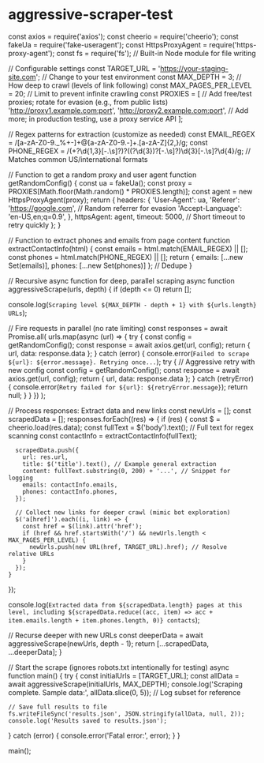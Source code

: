 # aggressive-scraper-test
const axios = require('axios');
const cheerio = require('cheerio');
const fakeUa = require('fake-useragent');
const HttpsProxyAgent = require('https-proxy-agent');
const fs = require('fs'); // Built-in Node module for file writing

// Configurable settings
const TARGET_URL = 'https://your-staging-site.com'; // Change to your test environment
const MAX_DEPTH = 3; // How deep to crawl (levels of link following)
const MAX_PAGES_PER_LEVEL = 20; // Limit to prevent infinite crawling
const PROXIES = [ // Add free/test proxies; rotate for evasion (e.g., from public lists)
  'http://proxy1.example.com:port',
  'http://proxy2.example.com:port',
  // Add more; in production testing, use a proxy service API
];

// Regex patterns for extraction (customize as needed)
const EMAIL_REGEX = /[a-zA-Z0-9._%+-]+@[a-zA-Z0-9.-]+\.[a-zA-Z]{2,}/g;
const PHONE_REGEX = /(\+?\d{1,3}[-.\s]?)?(\(?\d{3}\)?[-.\s]?)\d{3}[-.\s]?\d{4}/g; // Matches common US/international formats

// Function to get a random proxy and user agent
function getRandomConfig() {
  const ua = fakeUa();
  const proxy = PROXIES[Math.floor(Math.random() * PROXIES.length)];
  const agent = new HttpsProxyAgent(proxy);
  return {
    headers: {
      'User-Agent': ua,
      'Referer': 'https://google.com', // Random referrer for evasion
      'Accept-Language': 'en-US,en;q=0.9',
    },
    httpsAgent: agent,
    timeout: 5000, // Short timeout to retry quickly
  };
}

// Function to extract phones and emails from page content
function extractContactInfo(html) {
  const emails = html.match(EMAIL_REGEX) || [];
  const phones = html.match(PHONE_REGEX) || [];
  return { emails: [...new Set(emails)], phones: [...new Set(phones)] }; // Dedupe
}

// Recursive async function for deep, parallel scraping
async function aggressiveScrape(urls, depth) {
  if (depth <= 0) return [];

  console.log(`Scraping level ${MAX_DEPTH - depth + 1} with ${urls.length} URLs`);

  // Fire requests in parallel (no rate limiting)
  const responses = await Promise.all(
    urls.map(async (url) => {
      try {
        const config = getRandomConfig();
        const response = await axios.get(url, config);
        return { url, data: response.data };
      } catch (error) {
        console.error(`Failed to scrape ${url}: ${error.message}. Retrying once...`);
        try {
          // Aggressive retry with new config
          const config = getRandomConfig();
          const response = await axios.get(url, config);
          return { url, data: response.data };
        } catch (retryError) {
          console.error(`Retry failed for ${url}: ${retryError.message}`);
          return null;
        }
      }
    })
  );

  // Process responses: Extract data and new links
  const newUrls = [];
  const scrapedData = [];
  responses.forEach((res) => {
    if (res) {
      const $ = cheerio.load(res.data);
      const fullText = $('body').text(); // Full text for regex scanning
      const contactInfo = extractContactInfo(fullText);

      scrapedData.push({
        url: res.url,
        title: $('title').text(), // Example general extraction
        content: fullText.substring(0, 200) + '...', // Snippet for logging
        emails: contactInfo.emails,
        phones: contactInfo.phones,
      });

      // Collect new links for deeper crawl (mimic bot exploration)
      $('a[href]').each((i, link) => {
        const href = $(link).attr('href');
        if (href && href.startsWith('/') && newUrls.length < MAX_PAGES_PER_LEVEL) {
          newUrls.push(new URL(href, TARGET_URL).href); // Resolve relative URLs
        }
      });
    }
  });

  console.log(`Extracted data from ${scrapedData.length} pages at this level, including ${scrapedData.reduce((acc, item) => acc + item.emails.length + item.phones.length, 0)} contacts`);

  // Recurse deeper with new URLs
  const deeperData = await aggressiveScrape(newUrls, depth - 1);
  return [...scrapedData, ...deeperData];
}

// Start the scrape (ignores robots.txt intentionally for testing)
async function main() {
  try {
    const initialUrls = [TARGET_URL];
    const allData = await aggressiveScrape(initialUrls, MAX_DEPTH);
    console.log('Scraping complete. Sample data:', allData.slice(0, 5)); // Log subset for reference
    
    // Save full results to file
    fs.writeFileSync('results.json', JSON.stringify(allData, null, 2));
    console.log('Results saved to results.json');
  } catch (error) {
    console.error('Fatal error:', error);
  }
}

main();
